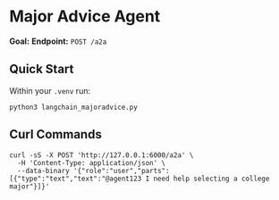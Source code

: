 # Major Advice Agent
**Goal:** 
**Endpoint:** `POST /a2a`

## Quick Start 
Within your `.venv` run: 
```
python3 langchain_majoradvice.py
```

## Curl Commands

```
curl -sS -X POST 'http://127.0.0.1:6000/a2a' \
  -H 'Content-Type: application/json' \
  --data-binary '{"role":"user","parts":[{"type":"text","text":"@agent123 I need help selecting a college major"}]}'
```